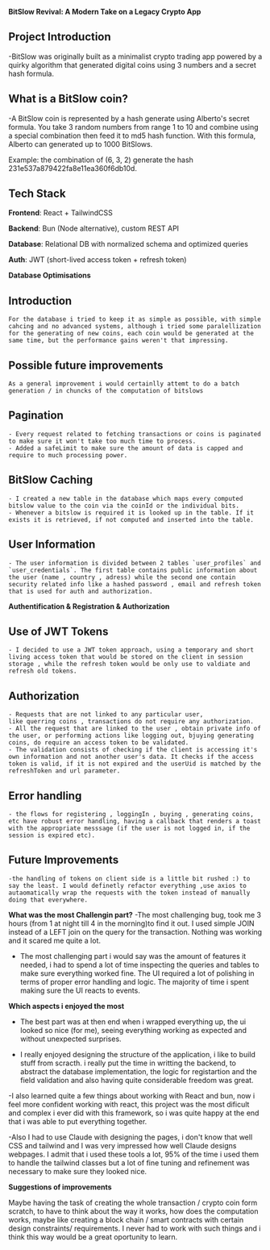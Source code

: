 **BitSlow Revival: A Modern Take on a Legacy Crypto App**

## Project Introduction
-BitSlow was originally built as a minimalist crypto trading app powered by a quirky algorithm that generated digital coins using 3 numbers and a secret hash formula.

## What is a BitSlow coin?
-A BitSlow coin is represented by a hash generate using Alberto's secret formula. You take 3 random numbers from range 1 to 10 and combine using a special combination then feed it to md5 hash function. With this formula, Alberto can generated up to 1000 BitSlows.

Example: the combination of (6, 3, 2) generate the hash 231e537a879422fa8e11ea360f6db10d.

## Tech Stack
**Frontend**: React + TailwindCSS

**Backend**: Bun (Node alternative), custom REST API

**Database**: Relational DB with normalized schema and optimized queries

**Auth**: JWT (short-lived access token + refresh token)


**Database Optimisations**
## Introduction
    For the database i tried to keep it as simple as possible, with simple cahcing and no advanced systems, although i tried some paralellization for the generating of new coins, each coin would be generated at the same time, but the performance gains weren't that impressing.

## Possible future improvements
    As a general improvement i would certainlly attemt to do a batch generation / in chuncks of the computation of bitslows

## Pagination
    - Every request related to fetching transactions or coins is paginated to make sure it won't take too much time to process.
    - Added a safeLimit to make sure the amount of data is capped and require to much processing power.

## BitSlow Caching
    - I created a new table in the database which maps every computed bitslow value to the coin via the coinId or the individual bits.
    - Whenever a bitslow is required it is looked up in the table. If it exists it is retrieved, if not computed and inserted into the table.

## User Information
    - The user information is divided between 2 tables `user_profiles` and `user_credentials`. The first table contains public information about the user (name , country , adress) while the second one contain security related info like a hashed password , email and refresh token that is used for auth and authorization.

**Authentification & Registration & Authorization**

## Use of JWT Tokens
    - I decided to use a JWT token approach, using a temporary and short living access token that would be stored on the client in session storage , while the refresh token would be only use to valdiate and refresh old tokens.

## Authorization
    - Requests that are not linked to any particular user,
    like querring coins , transactions do not require any authorization.
    - All the request that are linked to the user , obtain private info of the user, or performing actions like logging out, bjuying generating coins, do require an access token to be validated.
    - The validation consists of checking if the client is accessing it's own information and not another user's data. It checks if the access token is valid, if it is not expired and the userUid is matched by the refreshToken and url parameter.

## Error handling
    - the flows for registering , loggingIn , buying , generating coins, etc have robust error handling, having a callback that renders a toast with the appropriate messsage (if the user is not logged in, if the session is expired etc).

## Future Improvements
    -the handling of tokens on client side is a little bit rushed :) to say the least. I would definetly refactor everything ,use axios to autaomatically wrap the requests with the token instead of manually doing that everywhere.


**What was the most Challengin part?**
 -The most challenging bug, took me 3 hours (from 1 at night till 4 in the morning)to find it out. I used simple JOIN instead of a LEFT join on the query for the transaction. Nothing was working and it scared me quite a lot. 
 - The most challenging part i would say was the amount of features it needed, i had to spend a lot of time inspecting the queries and tables to make sure everything worked fine. The UI required a lot of polishing in terms of proper error handling and logic. The majority of time i spent making sure the UI reacts to events.

**Which aspects i enjoyed the most**
- The best part was at then end when i wrapped everything up, the ui looked so nice (for me), seeing everything working as expected and without unexpected surprises.

- I really enjoyed designing the structure of the application, i like to build stuff from scracth. i really put the time in writting the backend, to abstract the database implementation, the logic for registartion and the field validation and also having quite considerable freedom was great.

-I also learned quite a few things about working with React and bun, now i feel more confident working with react, this project was the most dificult and complex i ever did with this framework, so i was quite happy at the end that i was able to put everything together.

-Also I had to use Claude with designing the pages, i don't know that well CSS and tailwind and I was very impressed how well Claude designs webpages. I admit that i used these tools a lot, 95% of the time i used them to handle the tailwind classes but a lot of fine tuning and refinement was necessary to make sure they looked nice.

**Suggestions of improvements**

Maybe having the task of creating the whole transaction / crypto coin form scratch, to have to think about the way it works, how does the computation works, maybe like creating a block chain / smart contracts with certain design constraints/ requirements. I never had to work with such things and i think this way would be a great oportunity to learn.



